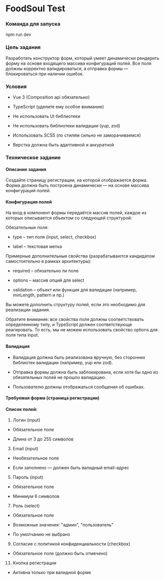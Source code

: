 # FoodSoul Test

### Команда для запуска
npm run dev


### Цель задания

Разработать конструктор форм, который умеет динамически рендерить форму на основе входящего массива конфигураций полей. Все поля должны корректно валидироваться, а отправка формы — блокироваться при наличии ошибок.

### Условия

-   Vue 3 (Composition api обязательно)
    
-   TypeScript (уделите ему особое внимание)
    
-   Не использовать UI библиотеки
    
-   Не использовать библиотеки валидации (yup, zod)
    
-   Использовать SCSS (по стилям сильно не заморачиваемся)
    
-   Верстка должна быть адаптивной и аккуратной
    
### Техническое задание

#### Описание задания

Создайте страницу регистрации, на которой отображается форма. Форма должна быть построена динамически — на основе массива конфигураций полей.

#### Конфигурация полей

На вход в компонент формы передаётся массив полей, каждое из которых описывается объектом со следующей структурой:

Обязательные поля:

-   type – тип поля (input, select, checkbox)     
    
-   label – текстовая метка  
      
Примерные дополнительные свойства (разрабатываются кандидатом самостоятельно в рамках архитектуры):

-   required – обязательно ли поле  
        
-   options – массив опций для select  
       
-   validation – объект или функция для валидации (например, minLength, pattern и пр.)  
      
Вы можете дополнить структуру полей, если это необходимо для реализации задания.

Обратите внимание: все свойства поля должны соответствовать определенному типу, и TypeScript должен соответствующе реагировать. То есть, мы не можем использовать свойство options для поля типа input.

#### Валидация

-   Валидация должна быть реализована вручную, без сторонних библиотек валидации (например, yup или zod).  
       
-   Отправка формы должна быть заблокирована, если хотя бы одно из обязательных полей не прошло валидацию.  
      
-   Пользователю должны отображаться сообщения об ошибках.
    
#### Требуемая форма (страница регистрации)

#### Список полей:

1.  Логин (input)  
      
-   Обязательное поле  
      
-   Длина от 3 до 255 символов  
      
3.  Email (input)  
      
-   Необязательное поле  
      
-   Если заполнено — должен быть валидный email-адрес  
      
5.  Пароль (input)  
      
-   Обязательное поле  
      
-   Минимум 6 символов  
      
7.  Роль (select)  
      
-   Обязательное поле  
      
-   Возможные значения: "админ", "пользователь"  
      
-   По умолчанию не выбрано  
      
9.  Согласие с политикой конфиденциальности (checkbox)  
      
-   Обязательное поле (должно быть отмечено)  
      
11.  Кнопка регистрации  
      
-   Активна только при валидной форме
